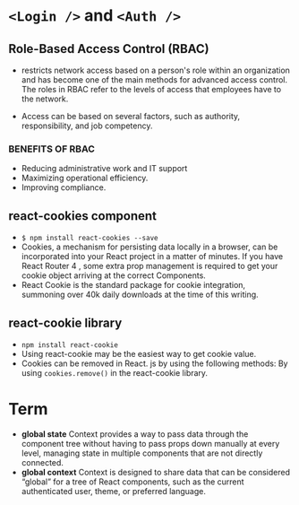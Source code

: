 # ``<Login />`` and ``<Auth />``

## Role-Based Access Control (RBAC)
* restricts network access based on a person's role within an organization and has become one of the main methods for advanced access control. The roles in RBAC refer to the levels of access that employees have to the network.

* Access can be based on several factors, such as authority, responsibility, and job competency.

### BENEFITS OF RBAC
* Reducing administrative work and IT support
* Maximizing operational efficiency. 
* Improving compliance.

## react-cookies component
* ``$ npm install react-cookies --save``
* Cookies, a mechanism for persisting data locally in a browser, can be incorporated into your React project in a matter of minutes. If you have React Router 4 , some extra prop management is required to get your cookie object arriving at the correct Components.
* React Cookie is the standard package for cookie integration, summoning over 40k daily downloads at the time of this writing.
 
## react-cookie library
* ``npm install react-cookie``
* Using react-cookie may be the easiest way to get cookie value.
* Cookies can be removed in React. js by using the following methods: By using ``cookies.remove()`` in the react-cookie library.

# Term
* **global state** Context provides a way to pass data through the component tree without having to pass props down manually at every level, managing state in multiple components that are not directly connected.
* **global context**
Context is designed to share data that can be considered “global” for a tree of React components, such as the current authenticated user, theme, or preferred language.